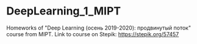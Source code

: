 # DeepLearning_1_MIPT
Homeworks of "Deep Learning (осень 2019-2020): продвинутый поток" course from MIPT.
Link to course on Stepik: https://stepik.org/57457

